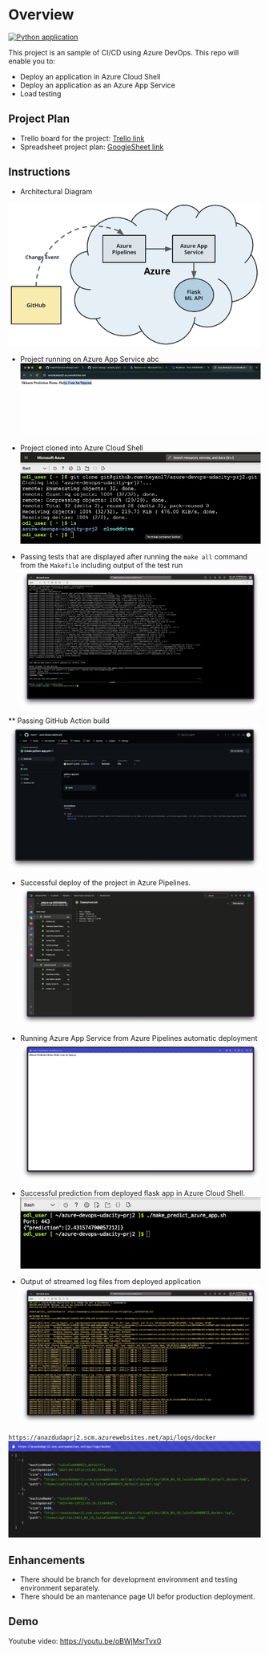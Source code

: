 # Overview
[![Python application](https://github.com/heyan17/azure-devops-udacity-prj2/actions/workflows/python-app.yml/badge.svg?branch=main)](https://github.com/heyan17/azure-devops-udacity-prj2/actions/workflows/python-app.yml)

This project is an sample of CI/CD using Azure DevOps. This repo will enable you to:
- Deploy an application in Azure Cloud Shell
- Deploy an application as an Azure App Service
- Load testing

## Project Plan

* Trello board for the project: [Trello link](https://trello.com/b/4pBYlosv/azure-cloud-project-2)
* Spreadsheet project plan: [GoogleSheet link](https://docs.google.com/spreadsheets/d/1KYGz4-JPhHJg1KEsSaAOcNnVr4G41t1C/edit?usp=sharing&ouid=104543931335870760692&rtpof=true&sd=true)

## Instructions

* Architectural Diagram

![](./screenshots/01-CDdiagram.png)

* Project running on Azure App Service
abc
![](./screenshots/02-RunningProject.png)

* Project cloned into Azure Cloud Shell
![](./screenshots/02-PrjClonedIntoACS.png)

* Passing tests that are displayed after running the `make all` command from the `Makefile` including output of the test run
![](./screenshots/03-PassingMakeAllTes.png)


** Passing GitHub Action build
![](./screenshots/04-PassingGitActionBuild.png)

* Successful deploy of the project in Azure Pipelines.
![](./screenshots/05-DeployProjectInAzure.png)

* Running Azure App Service from Azure Pipelines automatic deployment
![](./screenshots/06-RunningAzureAppService.png)

* Successful prediction from deployed flask app in Azure Cloud Shell. 
![](./screenshots/07-PredictInACS.png)

* Output of streamed log files from deployed application
![](./screenshots/08-OutputOfStreamedLogFiles.png)

`https://anazdudaprj2.scm.azurewebsites.net/api/logs/docker`
![](./screenshots/09-LogFiles.png)

## Enhancements

- There should be branch for development environment and testing environment separately.
- There should be an mantenance page UI befor production deployment.

## Demo 

Youtube video: https://youtu.be/oBWjMsrTvx0


